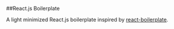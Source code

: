 ##React.js Boilerplate

A light minimized React.js boilerplate inspired by [react-boilerplate](https://www.reactboilerplate.com/).
